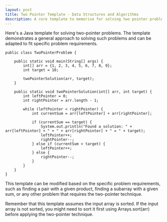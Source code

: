```yaml
---
layout: post
title: Two Pointer Template - Data Structures and Algorithms 
description: A core template to memorise for solving two pointer problems in Java
---
```


Here's a Java template for solving two-pointer problems. The template demonstrates a general approach to solving such problems and can be adapted to fit specific problem requirements.

```
public class TwoPointerProblem {

    public static void main(String[] args) {
        int[] arr = {1, 2, 3, 4, 5, 6, 7, 8, 9};
        int target = 10;

        twoPointerSolution(arr, target);
    }

    public static void twoPointerSolution(int[] arr, int target) {
        int leftPointer = 0;
        int rightPointer = arr.length - 1;

        while (leftPointer < rightPointer) {
            int currentSum = arr[leftPointer] + arr[rightPointer];

            if (currentSum == target) {
                System.out.println("Found a solution: " + arr[leftPointer] + " + " + arr[rightPointer] + " = " + target);
                leftPointer++;
                rightPointer--;
            } else if (currentSum < target) {
                leftPointer++;
            } else {
                rightPointer--;
            }
        }
    }
}
```

This template can be modified based on the specific problem requirements, such as finding a pair with a given product, finding a subarray with a given sum, or any other problem that requires the two-pointer technique.

Remember that this template assumes the input array is sorted. If the input array is not sorted, you might need to sort it first using Arrays.sort(arr) before applying the two-pointer technique.